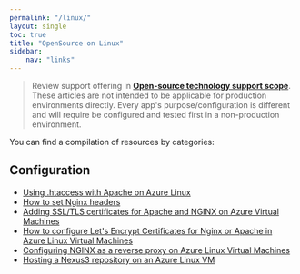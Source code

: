 ```yaml
---
permalink: "/linux/"
layout: single
toc: true
title: "OpenSource on Linux"
sidebar: 
    nav: "links"
---
```


> Review support offering in **[Open-source technology support scope](https://learn.microsoft.com/en-us/troubleshoot/azure/cloud-services/support-linux-open-source-technology#open-source-technology-support-scope)**. 
>These articles are not intended to be applicable for production environments directly. Every app's purpose/configuration is different and will require be configured and tested first in a non-production environment.

You can find a compilation of resources by categories:

## Configuration
- [Using .htaccess with Apache on Azure Linux](https://azureossd.github.io/2023/04/04/Using-.htaccess-with-Apache-on-Azure-Linux/index.html)
- [How to set Nginx headers](https://azureossd.github.io/2023/02/24/how-to-modify-nginx-headers/index.html)
- [Adding SSL/TLS certificates for Apache and NGINX on Azure Virtual Machines](https://azureossd.github.io/2022/04/16/SSL-TLS-certificates-for-Apache-and-NGINX-on-Azure-VMs/index.html)
- [How to configure Let's Encrypt Certificates for Nginx or Apache in Azure Linux Virtual Machines](https://azureossd.github.io/2023/01/30/how-to-configure-lets-encrypt-certificates-in-azure-linux-vms/index.html)
- [Configuring NGINX as a reverse proxy on Azure Linux Virtual Machines](https://azureossd.github.io/2023/03/27/Configuring-NGINX-as-a-reverse-proxy-on-Azure-Linux-Virtual-Machines/index.html)
- [Hosting a Nexus3 repository on an Azure Linux VM](https://azureossd.github.io/2022/05/30/Hosting-a-Nexus3-repository-on-an-Azure-Linux-VM/index.html)
